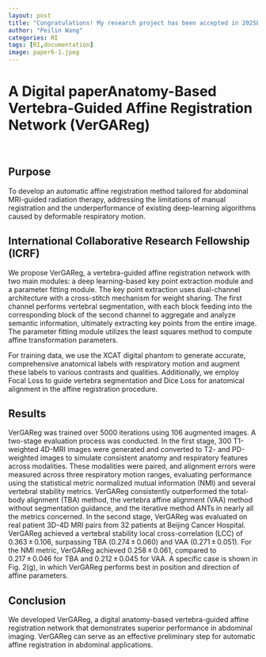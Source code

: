 ```yaml
---
layout: post
title: "Congratulations! My research project has been accepted in 2025ESTRO Digital Poster Discussion on 2 May 2024"
author: "Peilin Wang"
categories: RI
tags: [RI,documentation]
image: paper6-1.jpeg
---
```


# A Digital paperAnatomy-Based Vertebra-Guided Affine Registration Network (VerGAReg)
<br/>

## Purpose
To develop an automatic affine registration method tailored for abdominal MRI-guided radiation therapy, addressing the limitations of manual registration and the underperformance of existing deep-learning algorithms caused by deformable respiratory motion.

## International Collaborative Research Fellowship (ICRF) 
We propose VerGAReg, a vertebra-guided affine registration network with two main modules: a deep learning-based key point extraction module and a parameter fitting module. The key point extraction uses dual-channel architecture with a cross-stitch mechanism for weight sharing. The first channel performs vertebral segmentation, with each block feeding into the corresponding block of the second channel to aggregate and analyze semantic information, ultimately extracting key points from the entire image. The parameter fitting module utilizes the least squares method to compute affine transformation parameters.

For training data, we use the XCAT digital phantom to generate accurate, comprehensive anatomical labels with respiratory motion and augment these labels to various contrasts and qualities. Additionally, we employ Focal Loss to guide vertebra segmentation and Dice Loss for anatomical alignment in the affine registration procedure.

## Results
VerGAReg was trained over 5000 iterations using 106 augmented images. A two-stage evaluation process was conducted. In the first stage, 300 T1-weighted 4D-MRI images were generated and converted to T2- and PD-weighted images to simulate consistent anatomy and respiratory features across modalities. These modalities were paired, and alignment errors were measured across three respiratory motion ranges, evaluating performance using the statistical metric normalized mutual information (NMI) and several vertebral stability metrics. VerGAReg consistently outperformed the total-body alignment (TBA) method, the vertebra affine alignment (VAA) method without segmentation guidance, and the iterative method ANTs in nearly all the metrics concerned.
In the second stage, VerGAReg was evaluated on real patient 3D-4D MRI pairs from 32 patients at Beijing Cancer Hospital. VerGAReg achieved a vertebral stability local cross-correlation (LCC) of 0.363 ± 0.106, surpassing TBA (0.274 ± 0.060) and VAA (0.271 ± 0.051). For the NMI metric, VerGAReg achieved 0.258 ± 0.061, compared to 0.217 ± 0.046 for TBA and 0.212 ± 0.045 for VAA. A specific case is shown in Fig. 2(g), in which VerGAReg performs best in position and direction of affine parameters.

## Conclusion
We developed VerGAReg, a digital anatomy-based vertebra-guided affine registration network that demonstrates superior performance in abdominal imaging. VerGAReg can serve as an effective preliminary step for automatic affine registration in abdominal applications.
